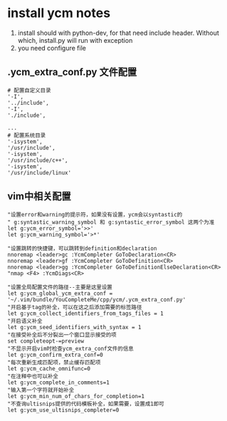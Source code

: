 # install ycm notes 
1. install should with python-dev, for that need include header. Without which, install.py will run with exception
2. you need configure file 

## .ycm_extra_conf.py 文件配置
```
# 配置自定义目录
'-I',
'../include',
'-I',
'./include',

...
# 配置系统目录
'-isystem',
'/usr/include',
'-isystem',
'/usr/include/c++',
'-isystem',
'/usr/include/linux'
 ```

## vim中相关配置
```
"设置error和warning的提示符，如果没有设置，ycm会以syntastic的  
" g:syntastic_warning_symbol 和 g:syntastic_error_symbol 这两个为准  
let g:ycm_error_symbol='>>'  
let g:ycm_warning_symbol='>*'  

"设置跳转的快捷键，可以跳转到definition和declaration  
nnoremap <leader>gc :YcmCompleter GoToDeclaration<CR>  
nnoremap <leader>gf :YcmCompleter GoToDefinition<CR>  
nnoremap <leader>gg :YcmCompleter GoToDefinitionElseDeclaration<CR>  
"nmap <F4> :YcmDiags<CR>  

"设置全局配置文件的路径--主要是这里设置
let g:ycm_global_ycm_extra_conf = '~/.vim/bundle/YouCompleteMe/cpp/ycm/.ycm_extra_conf.py'  
"开启基于tag的补全，可以在这之后添加需要的标签路径  
let g:ycm_collect_identifiers_from_tags_files = 1  
"开启语义补全  
let g:ycm_seed_identifiers_with_syntax = 1  
"在接受补全后不分裂出一个窗口显示接受的项  
set completeopt-=preview  
"不显示开启vim时检查ycm_extra_conf文件的信息  
let g:ycm_confirm_extra_conf=0  
"每次重新生成匹配项，禁止缓存匹配项  
let g:ycm_cache_omnifunc=0  
"在注释中也可以补全  
let g:ycm_complete_in_comments=1  
"输入第一个字符就开始补全  
let g:ycm_min_num_of_chars_for_completion=1  
"不查询ultisnips提供的代码模板补全，如果需要，设置成1即可  
let g:ycm_use_ultisnips_completer=0  
```
